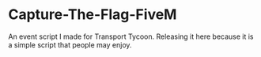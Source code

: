 # Capture-The-Flag-FiveM
An event script I made for Transport Tycoon. Releasing it here because it is a simple script that people may enjoy.
